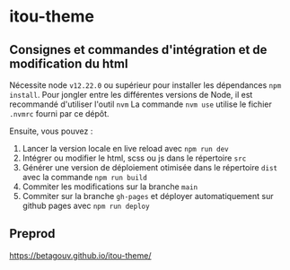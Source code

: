 # itou-theme

## Consignes et commandes d'intégration et de modification du html

Nécessite node `v12.22.0` ou supérieur pour installer les dépendances `npm install`.
Pour jongler entre les différentes versions de Node, il est recommandé d'utiliser l'outil `nvm`
La commande `nvm use` utilise le fichier `.nvmrc` fourni par ce dépôt.

Ensuite, vous pouvez :

1. Lancer la version locale en live reload avec `npm run dev`
2. Intégrer ou modifier le html, scss ou js dans le répertoire `src`
3. Générer une version de déploiement otimisée dans le répertoire `dist` avec la commande `npm run build`
4. Commiter les modifications sur la branche `main`
5. Commiter sur la branche `gh-pages` et déployer automatiquement sur github pages avec `npm run deploy`


## Preprod
https://betagouv.github.io/itou-theme/
